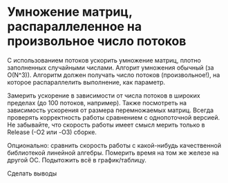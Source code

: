 # Умножение матриц, распараллеленное на произвольное число потоков

С использованием потоков ускорить умножение матриц, плотно заполненных случайными числами. 
Алгорит умножения обычный (за O(N^3)). 
Алгоритм должен получать число потоков (произвольное!), на которое распараллелить выполнение, как параметр.  

Замерить ускорение в зависимости от числа потоков в широких пределах (до 100 потоков, например). 
Также посмотреть на зависимость ускорения от размера перемножаемых матриц. 
Всегда проверять корректность работы сравнением с однопоточной версией.
Не забывайте, что скорость работы имеет смысл мерить только в Release (-O2 или -O3) сборке.

Опционально: сравнить скорость работы c какой-нибудь качественной библиотекой линейной алгебры. 
Померить время на том же железе на другой ОС.
Подытожить всё в график/таблицу.

Сделать выводы
